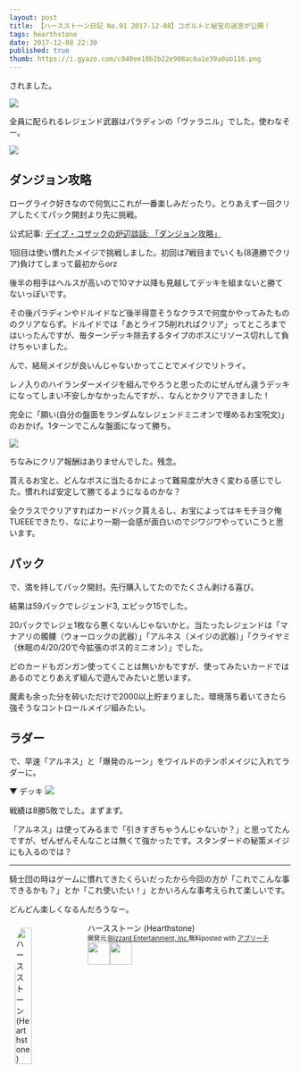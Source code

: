 ```yaml
---
layout: post
title: 【ハースストーン日記 No.91 2017-12-08】コボルトと秘宝の迷宮が公開！
tags: hearthstone
date: 2017-12-08 22:30
published: true
thumb: https://i.gyazo.com/c040ee10b2b22e908ac6a1e39a0ab116.png
---
```


されました。

![](https://gyazo.com/0492ae9c307d9ba3c4ead327c739d56c.png)

全員に配られるレジェンド武器はパラディンの「ヴァラニル」でした。使わなそー。

![](https://gyazo.com/2ae9bde9d2c42a2130975d65fa5e50d9.png)

## ダンジョン攻略

ローグライク好きなので何気にこれが一番楽しみだったり。とりあえず一回クリアしたくてパック開封より先に挑戦。

公式記事: [デイブ・コザックの炉辺談話: 「ダンジョン攻略」](https://playhearthstone.com/ja-jp/blog/21183937/)

1回目は使い慣れたメイジで挑戦しました。初回は7戦目までいくも(8連勝でクリア)負けてしまって最初からorz

後半の相手はヘルスが高いので10マナ以降も見越してデッキを組まないと勝てないっぽいです。

その後パラディンやドルイドなど後半得意そうなクラスで何度かやってみたもののクリアならず。ドルイドでは「あとライフ5削れればクリア」ってところまではいったんですが、毎ターンデッキ除去するタイプのボスにリソース切れして負けちゃいました。

んで、結局メイジが良いんじゃないかってことでメイジでリトライ。

レノ入りのハイランダーメイジを組んでやろうと思ったのにぜんぜん違うデッキになってしまい不安しかなかったんですが、、なんとかクリアできました！

完全に「願い(自分の盤面をランダムなレジェンドミニオンで埋めるお宝呪文)」のおかげ。1ターンでこんな盤面になって勝ち。

![](https://gyazo.com/41aa0d76661380281292f7d555c64064.png)

ちなみにクリア報酬はありませんでした。残念。

貰えるお宝と、どんなボスに当たるかによって難易度が大きく変わる感じでした。慣れれば安定して勝てるようになるのかな？

全クラスでクリアすればカードバック貰えるし、お宝によってはキモチヨク俺TUEEEできたり、なにより一期一会感が面白いのでジワジワやっていこうと思います。

## パック

で、満を持してパック開封。先行購入してたのでたくさん剥ける喜び。

結果は59パックでレジェンド3, エピック15でした。

20パックでレジェ1枚なら悪くないんじゃないかと。当たったレジェンドは「マナアリの髑髏（ウォーロックの武器）」「アルネス（メイジの武器）」「クライヤミ（休眠の4/20/20で今拡張のボス的ミニオン）」でした。

どのカードもガンガン使ってくことは無いかもですが、使ってみたいカードではあるのでとりあえず組んで遊んでみたいと思います。

魔素も余った分を砕いただけで2000以上貯まりました。環境落ち着いてきたら強そうなコントロールメイジ組みたい。

## ラダー

で、早速「アルネス」と「爆発のルーン」をワイルドのテンポメイジに入れてラダーに。

▼ デッキ
![](https://gyazo.com/8f21b195aa880d22fd1a7760fa929255.png)

戦績は8勝5敗でした。まずまず。

「アルネス」は使ってみるまで「引きすぎちゃうんじゃないか？」と思ってたんですが、ぜんぜんそんなことは無くて強かったです。スタンダードの秘策メイジにも入るのでは？

---

騎士団の時はゲームに慣れてきたくらいだったから今回の方が「これでこんな事できるかも？」とか「これ使いたい！」とかいろんな事考えられて楽しいです。

どんどん楽しくなるんだろうなー。

<div id="appreach-box" style="text-align:left;"><img id="appreach-image" src="https://lh6.ggpht.com/J-_wYHXVmR86Mvq6KNHiSvR0T3WH4wHgVC0OLQEIa1FHVbXARD0zafLA8JEUjo-CqDw=w170" alt="ハースストーン (Hearthstone)" style="float:left; margin:10px; width:25%; max-width:120px; border-radius:10%;"><div class="appreach-info" style="margin: 10px;"><div id="appreach-appname">ハースストーン (Hearthstone)</div><div id="appreach-developer" style="font-size:80%; display:inline-block; _display:inline;">開発元:<a id="appreach-developerurl" href="https://itunes.apple.com/jp/developer/blizzard-entertainment-inc/id306862900?uo=4" target="_blank" rel="nofollow">Blizzard Entertainment, Inc.</a></div><div id="appreach-price" style="font-size:80%; display:inline-block; _display:inline;">無料</div><div class="appreach-powered" style="font-size:80%; display:inline-block; _display:inline;">posted with <a href="http://mama-hack.com/app-reach/" title="アプリーチ" target="_blank" rel="nofollow">アプリーチ</a></div><div class="appreach-links" style="float: left;"><div id="appreach-itunes-link" style="display: inline-block; _display: inline;"><a id="appreach-itunes" href="https://itunes.apple.com/jp/app/%E3%83%8F%E3%83%BC%E3%82%B9%E3%82%B9%E3%83%88%E3%83%BC%E3%83%B3-hearthstone/id625257520?mt=8&amp;uo=4&amp;at=10l4wP" target="_blank" rel="nofollow"><img src="https://nabettu.github.io/appreach/img/itune_ja.svg" style="height:40px;"></a></div><div id="appreach-gplay-link" style="display:inline-block; _display:inline;"><a id="appreach-gplay" href="https://play.google.com/store/apps/details?id=com.blizzard.wtcg.hearthstone" target="_blank" rel="nofollow"><img src="https://nabettu.github.io/appreach/img/gplay_ja.png" style="height:40px;"></a></div></div></div><div class="appreach-footer" style="margin-bottom:10px; clear: left;"></div></div>